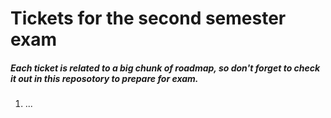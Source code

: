 # Tickets for the second semester exam
##### Each ticket is related to a big chunk of roadmap, so don't forget to check it out in this reposotory to prepare for exam.


1. ...
